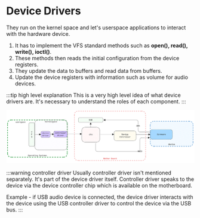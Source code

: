 # Device Drivers

They run on the kernel space and let's userspace applications to interact with the hardware device.

1. It has to implement the VFS standard methods such as **open(), read(), write(), ioctl()**.
2. These methods then reads the initial configuration from the device registers.
3. They update the data to buffers and read data from buffers.
4. Update the device registers with information such as volume for audio devices.

:::tip high level explanation
This is a very high level idea of what device drivers are.
It's necessary to understand the roles of each component.
:::

![device-driver](../../static/img/device-driver.excalidraw.png)

:::warning controller driver
Usually controller driver isn't mentioned separately.
It's part of the device driver itself.
Controller driver speaks to the device via the device controller chip which is available on the motherboard.

Example - if USB audio device is connected, the device driver interacts with the device using the
USB controller driver to control the device via the USB bus.
:::
